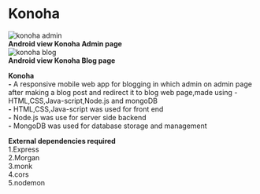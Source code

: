# Konoha    
![konoha admin](https://user-images.githubusercontent.com/37223519/80034940-cd60db00-850c-11ea-93ca-bd16c9301fcd.PNG)  
**Android view Konoha Admin page**      
![konoha blog](https://user-images.githubusercontent.com/37223519/80035108-11ec7680-850d-11ea-925a-946830d1ea07.PNG)  
**Android view Konoha Blog page**  
       
**Konoha**  
**-** A responsive mobile web app for blogging in which admin on admin page after making a blog post and redirect it to blog web page,made using -HTML,CSS,Java-script,Node.js and mongoDB  
**-** HTML,CSS,Java-script was used for front end  
**-** Node.js was use for server side backend  
**-** MongoDB was used for database storage and management    

**External  dependencies required**  
1.Express  
2.Morgan  
3.monk  
4.cors  
5.nodemon  
